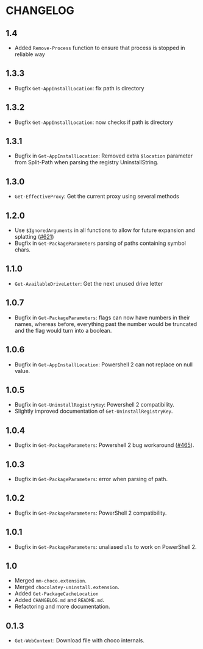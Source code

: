 # CHANGELOG

## 1.4

- Added `Remove-Process` function to ensure that process is stopped in reliable way

## 1.3.3

- Bugfix `Get-AppInstallLocation`: fix path is directory

## 1.3.2

- Bugfix `Get-AppInstallLocation`: now checks if path is directory

## 1.3.1
- Bugfix in `Get-AppInstallLocation`: Removed extra `$location` parameter from Split-Path when parsing the registry UninstallString.

## 1.3.0

- `Get-EffectiveProxy`: Get the current proxy using several methods

## 1.2.0

- Use `$IgnoredArguments` in all functions to allow for future expansion and splatting ([#621](https://github.com/chocolatey/chocolatey-coreteampackages/issues/621))
- Bugfix in `Get-PackageParameters` parsing of paths containing symbol chars.

## 1.1.0
- `Get-AvailableDriveLetter`: Get the next unused drive letter

## 1.0.7
- Bugfix in `Get-PackageParameters`: flags can now have numbers in their names, whereas before, everything past the number would be truncated and the flag would turn into a boolean.

## 1.0.6
- Bugfix in `Get-AppInstallLocation`: Powershell 2 can not replace on null value.

## 1.0.5

- Bugfix in `Get-UninstallRegistryKey`: Powershell 2 compatibility.
- Slightly improved documentation of `Get-UninstallRegistryKey`.

## 1.0.4

- Bugfix in `Get-PackageParameters`: Powershell 2 bug workaround ([#465](https://github.com/chocolatey/chocolatey-coreteampackages/issues/465)).

## 1.0.3

- Bugfix in `Get-PackageParameters`: error when parsing of path.

## 1.0.2

- Bugfix in `Get-PackageParameters`: PowerShell 2 compatibility.

## 1.0.1

- Bugfix in `Get-PackageParameters`: unaliased `sls` to work on PowerShell 2.

## 1.0

- Merged `mm-choco.extension`.
- Merged `chocolatey-uninstall.extension`.
- Added `Get-PackageCacheLocation`
- Added `CHANGELOG.md` and `README.md`.
- Refactoring and more documentation.

## 0.1.3

- `Get-WebContent`:  Download file with choco internals.
